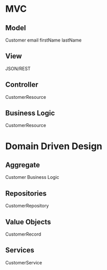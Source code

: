 # MVC

## Model

Customer
email
firstName
lastName

## View

JSON/REST

## Controller

CustomerResource

## Business Logic

CustomerResource

# Domain Driven Design

## Aggregate

Customer
Business Logic

## Repositories
CustomerRepository

## Value Objects

CustomerRecord

## Services

CustomerService